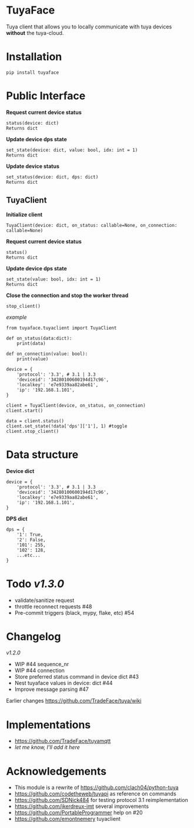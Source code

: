 TuyaFace
===================

Tuya client that allows you to locally communicate with tuya devices __without__ the tuya-cloud.

Installation
================
```
pip install tuyaface
```

Public Interface
==================

__Request current device status__
```
status(device: dict)
Returns dict
```

__Update device dps state__
```
set_state(device: dict, value: bool, idx: int = 1)
Returns dict
```

__Update device status__
```
set_status(device: dict, dps: dict)
Returns dict
```

TuyaClient
----------

__Initialize client__
```
TuyaClient(device: dict, on_status: callable=None, on_connection: callable=None)

```

__Request current device status__
```
status()
Returns dict
```

__Update device dps state__
```
set_state(value: bool, idx: int = 1)
Returns dict
```

__Close the connection and stop the worker thread__
```
stop_client()
```


_example_
```
from tuyaface.tuyaclient import TuyaClient

def on_status(data:dict):
    print(data)

def on_connection(value: bool):
    print(value)

device = {
    'protocol': '3.3', # 3.1 | 3.3
    'deviceid': '34280100600194d17c96',
    'localkey': 'e7e9339aa82abe61',
    'ip': '192.168.1.101',            
}

client = TuyaClient(device, on_status, on_connection)
client.start()

data = client.status()
client.set_state(!data['dps']['1'], 1) #toggle
client.stop_client()

```


Data structure
==================
__Device dict__
```
device = {
    'protocol': '3.3', # 3.1 | 3.3
    'deviceid': '34280100600194d17c96',
    'localkey': 'e7e9339aa82abe61',
    'ip': '192.168.1.101',            
}
```
__DPS dict__
```
dps = {
    '1': True,
    '2': False,
    '101': 255,
    '102': 128,
    ...etc...
}
```


Todo *v1.3.0*
==================
- validate/sanitize request
- throttle reconnect requests #48
- Pre-commit triggers (black, mypy, flake, etc) #54

Changelog
==================
*v1.2.0*
- WIP #44 sequence_nr
- WIP #44 connection
- Store preferred status command in device dict #43
- Nest tuyaface values in device: dict #44
- Improve message parsing #47

Earlier changes https://github.com/TradeFace/tuya/wiki

Implementations
================
- https://github.com/TradeFace/tuyamqtt
- _let me know, I'll add it here_

Acknowledgements
=================
- This module is a rewrite of https://github.com/clach04/python-tuya
- https://github.com/codetheweb/tuyapi as reference on commands 
- https://github.com/SDNick484 for testing protocol 3.1 reimplementation
- https://github.com/jkerdreux-imt several improvements
- https://github.com/PortableProgrammer help on #20
- https://github.com/emontnemery tuyaclient 